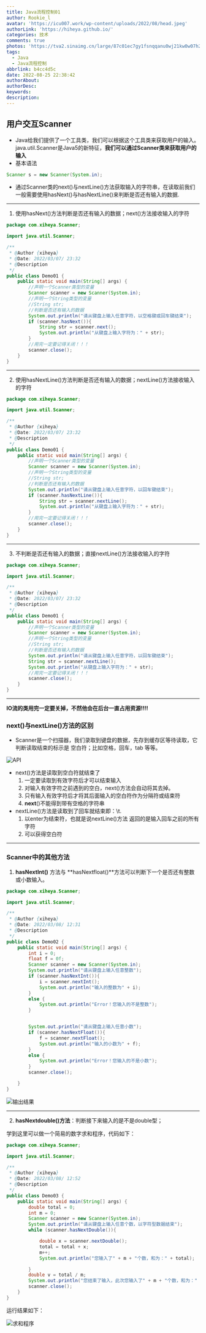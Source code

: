 ```yaml
---
title: Java流程控制01
author: Rookie_l
avatar: 'https://icu007.work/wp-content/uploads/2022/08/head.jpeg'
authorLink: 'https://hiheya.github.io/'
categories: 技术
comments: true
photos: 'https://tva2.sinaimg.cn/large/87c01ec7gy1fsnqqanu0wj21kw0w07h2.jpg'
tags:
  - Java
  - Java流程控制
abbrlink: b4cc4d5c
date: 2022-08-25 22:38:42
authorAbout:
authorDesc:
keywords:
description:
---
```


## 用户交互Scanner

- Java给我们提供了一个工具类，我们可以根据这个工具类来获取用户的输入。java.util.Scanner是Java5的新特征，**我们可以通过Scanner类来获取用户的输入**
- 基本语法

```java
Scanner s = new Scanner(System.in);
```

- 通过Scanner类的next()与nextLine()方法获取输入的字符串，在读取前我们一般需要使用hasNext()与hasNextLine()来判断是否还有输入的数据.

---

1. 使用hasNext()方法判断是否还有输入的数据；next()方法接收输入的字符

```java
package com.xiheya.Scanner;

import java.util.Scanner;

/**
 * @Author {xiheya}
 * @Date: 2022/03/07/ 23:32
 * @Description
 */
public class Demo01 {
    public static void main(String[] args) {
        //声明一个Scanner类型的变量
        Scanner scanner = new Scanner(System.in);
        //声明一个String类型的变量
        //String str;
        //判断是否还有输入的数据
        System.out.println("请从键盘上输入任意字符，以空格键或回车键结束");
        if (scanner.hasNext()){
            String str = scanner.next();
            System.out.println("从键盘上输入字符为：" + str);
        }
        //用完一定要记得关闭！！！
        scanner.close();
    }
}

```

---

2. 使用hasNextLine()方法判断是否还有输入的数据；nextLine()方法接收输入的字符

```java
package com.xiheya.Scanner;

import java.util.Scanner;

/**
 * @Author {xiheya}
 * @Date: 2022/03/07/ 23:32
 * @Description
 */
public class Demo01 {
    public static void main(String[] args) {
        //声明一个Scanner类型的变量
        Scanner scanner = new Scanner(System.in);
        //声明一个String类型的变量
        //String str;
        //判断是否还有输入的数据
        System.out.println("请从键盘上输入任意字符，以回车键结束");
        if (scanner.hasNextLine()){
            String str = scanner.nextLine();
            System.out.println("从键盘上输入字符为：" + str);
        }
        //用完一定要记得关闭！！！
        scanner.close();
    }
}

```

---

3. 不判断是否还有输入的数据；直接nextLine()方法接收输入的字符

```java
package com.xiheya.Scanner;

import java.util.Scanner;

/**
 * @Author {xiheya}
 * @Date: 2022/03/07/ 23:32
 * @Description
 */
public class Demo01 {
    public static void main(String[] args) {
        //声明一个Scanner类型的变量
        Scanner scanner = new Scanner(System.in);
        //声明一个String类型的变量
        //String str;
        //判断是否还有输入的数据
        System.out.println("请从键盘上输入任意字符，以回车键结束");
        String str = scanner.nextLine();
        System.out.println("从键盘上输入字符为：" + str);
        //用完一定要记得关闭！！！
        scanner.close();
    }
}

```

---

**IO流的类用完一定要关掉，不然他会在后台一直占用资源!!!!**

### next()与nextLine()方法的区别

- Scanner是一个扫描器，我们录取到键盘的数据，先存到缓存区等待读取，它判断读取结束的标示是  空白符；比如空格，回车，tab 等等。

![API](https://img30.360buyimg.com/pop/jfs/t1/108362/23/25929/88054/62262eb1E3b5bef2f/061ac863a73b599d.png)

- next()方法是读取到空白符就结束了
  1. 一定要读取到有效字符后才可以结束输入
  2. 对输入有效字符之前遇到的空白，next()方法会自动将其去掉。
  3. 只有输入有效字符后才将其后面输入的空白符作为分隔符或结束符
  4. **next**()不能得到带有空格的字符串
- nextLine()方法是读取到了回车就结束即：\t.
  1. 以enter为结束符，也就是说nextLine()方法 返回的是输入回车之前的所有字符
  2. 可以获得空白符

---

### Scanner中的其他方法

1. **hasNextInt()** 方法与 **hasNextfloat()**方法可以判断下一个是否还有整数或小数输入。

```java
package com.xiheya.Scanner;

import java.util.Scanner;

/**
 * @Author {xiheya}
 * @Date: 2022/03/08/ 12:31
 * @Description
 */
public class Demo02 {
    public static void main(String[] args) {
        int i = 0;
        float f = 0f;
        Scanner scanner = new Scanner(System.in);
        System.out.println("请从键盘上输入任意整数");
        if (scanner.hasNextInt()){
            i = scanner.nextInt();
            System.out.println("输入的整数为" + i);
        }
        else {
            System.out.println("Error！您输入的不是整数");
        }


        System.out.println("请从键盘上输入任意小数");
        if (scanner.hasNextFloat()){
            f = scanner.nextFloat();
            System.out.println("输入的小数为" + f);
        }
        else {
            System.out.println("Error！您输入的不是小数");
        }
        scanner.close();

    }
}

```

![输出结果](https://img30.360buyimg.com/pop/jfs/t1/105157/26/23793/13664/6226e0cdE6a4ab3cb/4be574caab1b11c7.png)

---

2. **hasNextdouble()方法**：判断接下来输入的是不是double型；

学到这里可以做一个简易的数字求和程序，代码如下：

```java
package com.xiheya.Scanner;

import java.util.Scanner;

/**
 * @Author {xiheya}
 * @Date: 2022/03/08/ 12:52
 * @Description
 */
public class Demo03 {
    public static void main(String[] args) {
        double total = 0;
        int m = 0;
        Scanner scanner = new Scanner(System.in);
        System.out.println("请从键盘上输入任意个数，以字符型数据结束");
        while (scanner.hasNextDouble()){

            double x = scanner.nextDouble();
            total = total + x;
            m++;
            System.out.println("您输入了" + m + "个数，和为：" + total);

        }
        double v = total / m;
        System.out.println("您结束了输入，此次您输入了" + m + "个数，和为：" + total + "这些数的平均值为：" + v);
        scanner.close();
    }
}

```

运行结果如下：

![求和程序](https://img30.360buyimg.com/pop/jfs/t1/125778/15/24705/127198/6226e3bdE5d810fb2/9dd413f8f1e4e2a6.png)

